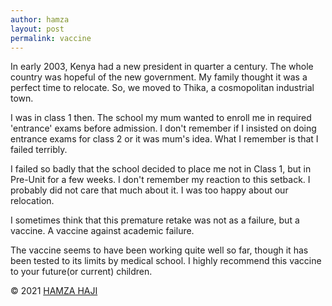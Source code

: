 ```yaml
---
author: hamza
layout: post
permalink: vaccine
---
```

In early 2003, Kenya had a new president in
quarter a century. The whole country was
hopeful of the new government. My family thought it
was a perfect time to relocate. So, we moved to
Thika, a cosmopolitan industrial town.

I was in class 1 then. The school my mum
wanted to enroll me in required 'entrance' exams
before admission. I don't remember if I insisted
on doing entrance exams for class 2 or it was
mum's idea. What I remember is that I failed
terribly. 

I failed so badly that the school decided to place
me not in Class 1, but in Pre-Unit for a few
weeks. I don't remember my reaction to this setback.
I probably did not care that much about it. I was 
too happy about our relocation.

I sometimes think that this premature
retake was not as a failure, but a vaccine. A
vaccine against academic failure. 

The vaccine seems to have been working quite
well so far, though it has been tested to its limits
by medical school. I highly
recommend this vaccine to your future(or current) children.


© 2021 <a class="small" href="/">HAMZA HAJI</a>
